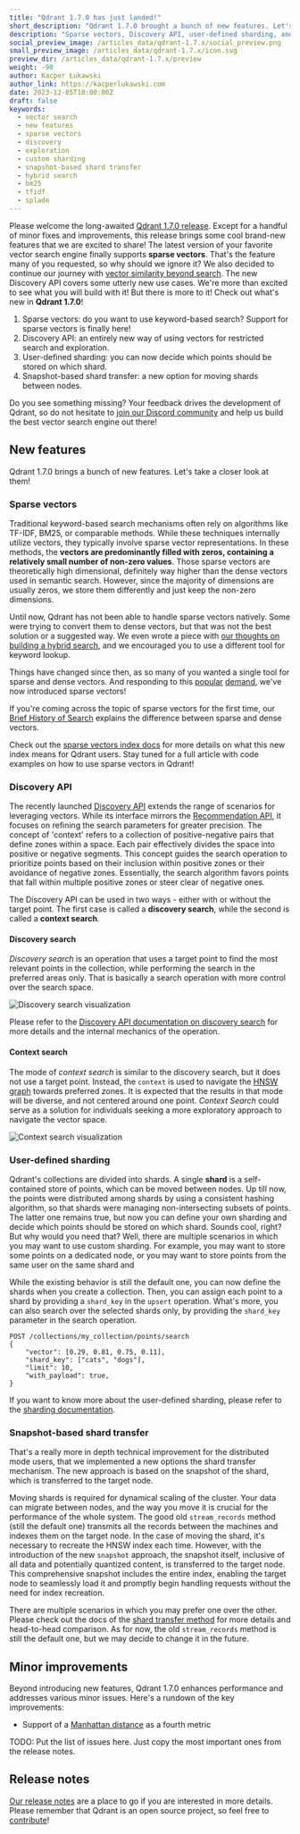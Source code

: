 ```yaml
---
title: "Qdrant 1.7.0 has just landed!"
short_description: "Qdrant 1.7.0 brought a bunch of new features. Let's take a closer look at them!"
description: "Sparse vectors, Discovery API, user-defined sharding, and snapshot-based shard transfer. That's what you can find in the latest Qdrant 1.7.0 release!"
social_preview_image: /articles_data/qdrant-1.7.x/social_preview.png
small_preview_image: /articles_data/qdrant-1.7.x/icon.svg
preview_dir: /articles_data/qdrant-1.7.x/preview
weight: -90
author: Kacper Łukawski
author_link: https://kacperlukawski.com
date: 2023-12-05T10:00:00Z
draft: false
keywords:
  - vector search
  - new features
  - sparse vectors
  - discovery
  - exploration
  - custom sharding
  - snapshot-based shard transfer
  - hybrid search
  - bm25
  - tfidf
  - splade
---
```


Please welcome the long-awaited [Qdrant 1.7.0 release](https://github.com/qdrant/qdrant/releases/tag/v1.7.0). Except for a handful of minor fixes and improvements, this release brings some cool brand-new features that we are excited to share! 
The latest version of your favorite vector search engine finally supports **sparse vectors**. That's the feature many of you requested, so why should we ignore it? 
We also decided to continue our journey with [vector similarity beyond search](/articles/vector-similarity-beyond-search/). The new Discovery API covers some utterly new use cases. We're more than excited to see what you will build with it! 
But there is more to it! Check out what's new in **Qdrant 1.7.0**!

1. Sparse vectors: do you want to use keyword-based search? Support for sparse vectors is finally here!
2. Discovery API: an entirely new way of using vectors for restricted search and exploration.
3. User-defined sharding: you can now decide which points should be stored on which shard.
4. Snapshot-based shard transfer: a new option for moving shards between nodes.

Do you see something missing? Your feedback drives the development of Qdrant, so do not hesitate to [join our Discord community](https://qdrant.to/discord) and help us build the best vector search engine out there!

## New features

Qdrant 1.7.0 brings a bunch of new features. Let's take a closer look at them!

### Sparse vectors

Traditional keyword-based search mechanisms often rely on algorithms like TF-IDF, BM25, or comparable methods. While these techniques internally utilize vectors, they typically involve sparse vector representations. In these methods, the **vectors are predominantly filled with zeros, containing a relatively small number of non-zero values**.
Those sparse vectors are theoretically high dimensional, definitely way higher than the dense vectors used in semantic search. However, since the majority of dimensions are usually zeros, we store them differently and just keep the non-zero dimensions. 

Until now, Qdrant has not been able to handle sparse vectors natively. Some were trying to convert them to dense vectors, but that was not the best solution or a suggested way. We even wrote a piece with [our thoughts on building a hybrid search](/articles/hybrid-search/), and we encouraged you to use a different tool for keyword lookup. 

Things have changed since then, as so many of you wanted a single tool for sparse and dense vectors. And responding to this [popular](https://github.com/qdrant/qdrant/issues/1678) [demand](https://github.com/qdrant/qdrant/issues/1135), we've now introduced sparse vectors!

If you're coming across the topic of sparse vectors for the first time, our [Brief History of Search](https://qdrant.tech/documentation/overview/vector-search/) explains the difference between sparse and dense vectors.

Check out the [sparse vectors index docs](/documentation/concepts/indexing/#sparse-vector-index) for more details on what this new index means for Qdrant users. Stay tuned for a full article with code examples on how to use sparse vectors in Qdrant!

### Discovery API

The recently launched [Discovery API](/documentation/concepts/explore/#discovery-api) extends the range of scenarios for leveraging vectors. While its interface mirrors the [Recommendation API](/documentation/concepts/explore/#recommendation-api), it focuses on refining the search parameters for greater precision.
The concept of 'context' refers to a collection of positive-negative pairs that define zones within a space. Each pair effectively divides the space into positive or negative segments. This concept guides the search operation to prioritize points based on their inclusion within positive zones or their avoidance of negative zones. Essentially, the search algorithm favors points that fall within multiple positive zones or steer clear of negative ones.

The Discovery API can be used in two ways - either with or without the target point. The first case is called a **discovery search**, while the second is called a **context search**.

#### Discovery search

*Discovery search* is an operation that uses a target point to find the most relevant points in the collection, while performing the search in the preferred areas only. That is basically a search operation with more control over the search space.

![Discovery search visualization](/articles_data/qdrant-1.7.x/discovery-search.png)

Please refer to the [Discovery API documentation on discovery search](/documentation/concepts/explore/#discovery-search) for more details and the internal mechanics of the operation.

#### Context search

The mode of *context search* is similar to the discovery search, but it does not use a target point. Instead, the `context` is used to navigate the [HNSW graph](https://arxiv.org/abs/1603.09320) towards preferred zones. It is expected that the results in that mode will be diverse, and not centered around one point.
*Context Search* could serve as a solution for individuals seeking a more exploratory approach to navigate the vector space.

![Context search visualization](/articles_data/qdrant-1.7.x/context-search.png)

### User-defined sharding

Qdrant's collections are divided into shards. A single **shard** is a self-contained store of points, which can be moved between nodes. Up till now, the points were distributed among shards by using a consistent hashing algorithm, so that shards were managing non-intersecting subsets of points.
The latter one remains true, but now you can define your own sharding and decide which points should be stored on which shard. Sounds cool, right? But why would you need that? Well, there are multiple scenarios in which you may want to use custom sharding. For example, you may want to store some points on a dedicated node, or you may want to store points from the same user on the same shard and 

While the existing behavior is still the default one, you can now define the shards when you create a collection. Then, you can assign each point to a shard by providing a `shard_key` in the `upsert` operation. What's more, you can also search over the selected shards only, by providing the `shard_key` parameter in the search operation.

```http request
POST /collections/my_collection/points/search
{
    "vector": [0.29, 0.81, 0.75, 0.11],
    "shard_key": ["cats", "dogs"],
    "limit": 10,
    "with_payload": true,
}
```

If you want to know more about the user-defined sharding, please refer to the [sharding documentation](/documentation/guides/distributed_deployment/#sharding).

### Snapshot-based shard transfer

That's a really more in depth technical improvement for the distributed mode users, that we implemented a new options the shard transfer mechanism. The new approach is based on the snapshot of the shard, which is transferred to the target node.

Moving shards is required for dynamical scaling of the cluster. Your data can migrate between nodes, and the way you move it is crucial for the performance of the whole system. The good old `stream_records` method (still the default one) transmits all the records between the machines and indexes them on the target node. 
In the case of moving the shard, it's necessary to recreate the HNSW index each time. However, with the introduction of the new `snapshot` approach, the snapshot itself, inclusive of all data and potentially quantized content, is transferred to the target node. This comprehensive snapshot includes the entire index, enabling the target node to seamlessly load it and promptly begin handling requests without the need for index recreation.

There are multiple scenarios in which you may prefer one over the other. Please check out the docs of the [shard transfer method](/documentation/guides/distributed_deployment/#shard-transfer-method) for more details and head-to-head comparison. As for now, the old `stream_records` method is still the default one, but we may decide to change it in the future.

## Minor improvements

Beyond introducing new features, Qdrant 1.7.0 enhances performance and addresses various minor issues. Here's a rundown of the key improvements:

- Support of a [Manhattan distance](https://github.com/qdrant/qdrant/pull/3079) as a fourth metric

TODO: Put the list of issues here. Just copy the most important ones from the release notes.

## Release notes

[Our release notes](https://github.com/qdrant/qdrant/releases/tag/v1.7.0) are a place to go if you are interested in more details. Please remember that Qdrant is an open source project, so feel free to [contribute](https://github.com/qdrant/qdrant/issues)!
